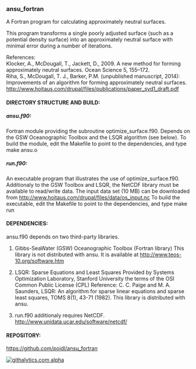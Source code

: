 ### ansu_fortran
A Fortran program for calculating approximately neutral surfaces. 

This program transforms a single poorly adjusted surface (such as a 
potential density surface) into an 
approximately neutral surface with minimal error during a number of iterations. 

References:  
Klocker, A., McDougall, T., Jackett, D., 2009. A new method for forming approximately neutral
surfaces. Ocean Science 5, 155–172.  
Riha, S., McDougall, T. J., Barker, P.M. (unpublished manuscript, 2014): Improvements of an algorithm for 
forming approximately neutral surfaces. http://www.hoitaus.com/drupal/files/publications/paper_syd1_draft.pdf


#### DIRECTORY STRUCTURE AND BUILD:

##### ansu.f90:  
Fortran module providing the subroutine optimize_surface.f90. Depends on the 
GSW Oceanographic Toolbox and the LSQR algorithm (see below). To build the module, edit the 
Makefile to point to the dependencies, and type
	make ansu.o
	
##### run.f90:  
An executable program that illustrates the use of optimize_surface.f90. Additionaly
to the GSW Toolbox and LSQR, the NetCDF library must be available to read/write data. The input
data set (10 MB) can be downloaded from http://www.hoitaus.com/drupal/files/data/os_input.nc
To build the executable, edit the Makefile to point to the dependencies, and type
	make run


#### DEPENDENCIES:
ansu.f90 depends on two third-party libraries.

1) Gibbs-SeaWater (GSW) Oceanographic Toolbox (Fortran library)
This library is not distributed with ansu. It is available at
http://www.teos-10.org/software.htm

2) LSQR: Sparse Equations and Least Squares
Provided by Systems Optimization Laboratory, Stanford 
University the terms of the OSI Common Public License (CPL)
Reference: C. C. Paige and M. A. Saunders, LSQR: An algorithm for sparse
linear equations and sparse least squares, TOMS 8(1), 43-71 (1982). 
This library is distributed with ansu.

3) run.f90 additionaly requires NetCDF.
http://www.unidata.ucar.edu/software/netcdf/


#### REPOSITORY:
https://github.com/poidl/ansu_fortran

[![githalytics.com alpha](https://cruel-carlota.pagodabox.com/1b6b47d26b067861a6dbf1387417841f "githalytics.com")](http://githalytics.com/poidl/ansu_fortran.git)
